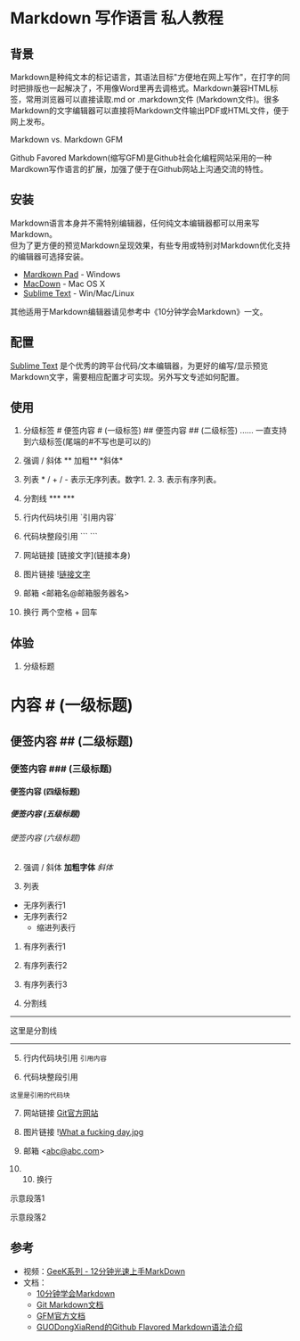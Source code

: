 # Markdown 写作语言 私人教程

## 背景

Markdown是种纯文本的标记语言，其语法目标"方便地在网上写作"，在打字的同时把排版也一起解决了，不用像Word里再去调格式。Markdown兼容HTML标签，常用浏览器可以直接读取.md or .markdown文件 (Markdown文件)。很多Markdown的文字编辑器可以直接将Markdown文件输出PDF或HTML文件，便于网上发布。  

Markdown vs. Markdown GFM  

Github Favored Markdown(缩写GFM)是Github社会化编程网站采用的一种Mardkown写作语言的扩展，加强了便于在Github网站上沟通交流的特性。  

## 安装

Markdown语言本身并不需特别编辑器，任何纯文本编辑器都可以用来写Markdown。  
但为了更方便的预览Markdown呈现效果，有些专用或特别对Markdown优化支持的编辑器可选择安装。

* [Mardkown Pad](http://markdownpad.com) - Windows
* [MacDown](http://macdown.uranusjr.com/) - Mac OS X
* [Sublime Text](http://www.sublimetext.com) - Win/Mac/Linux

其他适用于Markdown编辑器请见参考中《10分钟学会Markdown》一文。

## 配置

[Sublime Text](http://www.sublimetext.com) 是个优秀的跨平台代码/文本编辑器，为更好的编写/显示预览Markdown文字，需要相应配置才可实现。另外写文专述如何配置。

## 使用

1. 分级标签
\# 便签内容 \# (一级标签)
\## 便签内容 \## (二级标签)
......
一直支持到六级标签(尾端的#不写也是可以的)  

2. 强调 / 斜体
\** 加粗**
\*斜体*

3. 列表
  \* / + / - 表示无序列表。数字1. 2. 3. 表示有序列表。

4. 分割线
\***
\***  

5. 行内代码块引用
\`引用内容`  

6. 代码块整段引用
\```
\```  

7. 网站链接
\[链接文字](链接本身)  

8. 图片链接
\![链接文字](图片链接本身)  

9. 邮箱
\<邮箱名@邮箱服务器名>  

10. 换行
两个空格 + 回车

## 体验

1. 分级标题
# 内容 # (一级标题)
## 便签内容 ## (二级标题)
### 便签内容 ### (三级标题)
#### 便签内容 (四级标题)
##### 便签内容  (五级标题)
###### 便签内容 (六级标题)

2. 强调 / 斜体
**加粗字体**
*斜体*

3. 列表
  * 无序列表行1
  * 无序列表行2
    - 缩进列表行
1. 有序列表行1
2. 有序列表行2
3. 有序列表行3  


4. 分割线
***
这里是分割线
***  

5. 行内代码块引用
`引用内容`  

6. 代码块整段引用
```
这里是引用的代码块
```  

7. 网站链接
[Git官方网站](http://git-scm.com)  

8. 图片链接
\![What a fucking day.jpg](http://upload-images.jianshu.io/upload_images/103327-f554ed409742b6ba.jpg)  

9. 邮箱
\<abc@abc.com>

10. 10. 换行

示意段落1  

示意段落2  


## 参考

* 视频：[GeeK系列 - 12分钟光速上手MarkDown](http://www.bilibili.com/video/av2793636/)
* 文档：
  * [10分钟学会Markdown](http://www.jianshu.com/p/15ab5501f1dc?utm_campaign=hugo&utm_medium=reader_share&utm_content=note&utm_source=weibo)
  * [Git Markdown文档](https://guides.github.com/features/mastering-markdown/)
  * [GFM官方文档](https://help.github.com/articles/github-flavored-markdown/)
  * [GUODongXiaRend的Github Flavored Markdown语法介绍](https://github.com/guodongxiaren/README)


